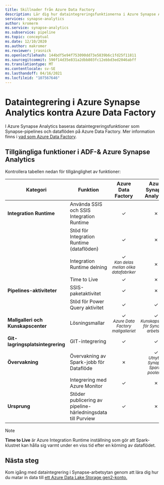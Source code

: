 ```yaml
---
title: Skillnader från Azure Data Factory
description: Lär dig hur dataintegreringsfunktionerna i Azure Synapse Analytics skiljer sig från Azure Data Factory
services: synapse-analytics
author: kromerm
ms.service: synapse-analytics
ms.subservice: pipeline
ms.topic: conceptual
ms.date: 12/10/2020
ms.author: makromer
ms.reviewer: jrasnick
ms.openlocfilehash: 144bdf5e94f753090dd73e5839b6c1fd25f11811
ms.sourcegitcommit: 590f14d35e831a2dbb803fc12ebbd3ed2046abff
ms.translationtype: MT
ms.contentlocale: sv-SE
ms.lasthandoff: 04/16/2021
ms.locfileid: "107567646"
---
```

# <a name="data-integration-in-azure-synapse-analytics-versus-azure-data-factory"></a>Dataintegrering i Azure Synapse Analytics kontra Azure Data Factory

I Azure Synapse Analytics baseras dataintegreringsfunktioner som Synapse-pipelines och dataflöden på Azure Data Factory. Mer information finns i [vad som Azure Data Factory](../../data-factory/introduction.md).


## <a name="available-features-in-adf--azure-synapse-analytics"></a>Tillgängliga funktioner i ADF-& Azure Synapse Analytics

Kontrollera tabellen nedan för tillgänglighet av funktioner:

| Kategori                 | Funktion    |  Azure Data Factory  | Azure Synapse Analytics |
| ------------------------ | ---------- | :------------------: | :---------------------: |
| **Integration Runtime**  | Använda SSIS och SSIS Integration Runtime | ✓ | ✗ |
|                          | Stöd för Integration Runtime (dataflöden) | ✓ | ✗ |
|                          | Integration Runtime delning | ✓<br><small>*Kan delas mellan olika datafabriker* | ✗ |
|                          | Time to Live | ✓ | ✗ |
| **Pipelines-aktiviteter** | SSIS-paketaktivitet | ✓ | ✗ |
|                          | Stöd för Power Query aktivitet | ✓ | ✓ |
| **Mallgalleri och Kunskapscenter** | Lösningsmallar | ✓<br><small>*Azure Data Factory mallgalleriet* | ✓<br><small>*Kunskapscenter för Synapse-arbetsyta* |
| **Git-lagringsplatsintegrering** | GIT-integrering | ✓ | ✓ |
| **Övervakning**           | Övervakning av Spark-jobb för Dataflöde | ✗ | ✓<br><small>*Utnyttja Synapse Spark-poolerna* |
|                          | Integrering med Azure Monitor | ✓ | ✗ |
| **Ursprung** | Stöder publicering av pipeline-härledningsdata till Purview  | ✓ | ✗ |  

> [!Note]
> **Time to Live** är Azure Integration Runtime inställning som gör att Spark-klustret  kan hålla sig varmt under en viss tid efter en körning av dataflödet.
>


## <a name="next-steps"></a>Nästa steg

Kom igång med dataintegrering i Synapse-arbetsytan genom att lära dig hur du matar in data till [ett Azure Data Lake Storage gen2-konto.](data-integration-data-lake.md)
